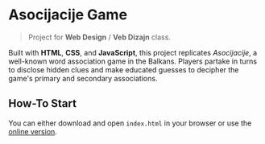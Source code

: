 # Asocijacije Game
> Project for **Web Design** / **Veb Dizajn** class.

Built with **HTML**, **CSS**, and **JavaScript**, this project replicates _Asocijacije_, a well-known word association game in the Balkans. Players partake in turns to disclose hidden clues and make educated guesses to decipher the game's primary and secondary associations.

## How-To Start

You can either download and open `index.html` in your browser or use the [online version](https://renatusrs.github.io/Asocijacije-Game/).
